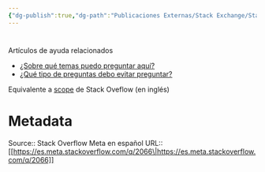```yaml
---
{"dg-publish":true,"dg-path":"Publicaciones Externas/Stack Exchange/Stack Overflow en español/Stack Overflow en español Meta/es.meta.stackoverflow.com-2066.md","permalink":"/publicaciones-externas/stack-exchange/stack-overflow-en-espanol/stack-overflow-en-espanol-meta/es-meta-stackoverflow-com-2066/","hide":true,"noteIcon":"default","created":"2024-04-03T12:49:10.680-06:00","updated":"2024-04-05T16:44:01.279-06:00"}
---
```


# 

Artículos de ayuda relacionados

- [¿Sobre qué temas puedo preguntar aquí?][1]
- [¿Qué tipo de preguntas debo evitar preguntar?][2]

Equivalente a [scope][3] de Stack Oveflow (en inglés)


  [1]: https://es.stackoverflow.com/help/on-topic
  [2]: https://es.stackoverflow.com/help/dont-ask
  [3]: https://meta.stackoverflow.com/tags/scope/info

# Metadata
Source:: Stack Overflow Meta en español
URL:: [[https://es.meta.stackoverflow.com/q/2066\|https://es.meta.stackoverflow.com/q/2066]]

